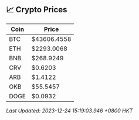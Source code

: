 ## 📈 Crypto Prices

| Coin | Price |
| ---- | ----- |
| BTC | $43606.4558 |
| ETH | $2293.0068 |
| BNB | $268.9249 |
| CRV | $0.6203 |
| ARB | $1.4122 |
| OKB | $55.5457 |
| DOGE | $0.0932 |

_Last Updated: 2023-12-24 15:19:03.946 +0800 HKT_